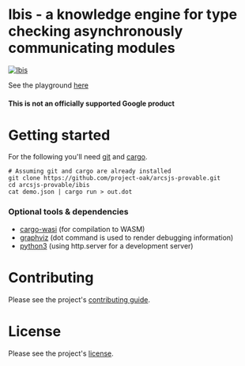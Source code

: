 # Ibis - a knowledge engine for type checking asynchronously communicating modules

[![Ibis](https://github.com/googlestaging/arcsjs-provable/actions/workflows/ibis.yml/badge.svg)](https://github.com/googlestaging/arcsjs-provable/actions/workflows/ibis.yml)

See the playground [here](./playground)

#### This is not an officially supported Google product

# Getting started

For the following you'll need [git]() and [cargo](https://rustup.rs).
```
# Assuming git and cargo are already installed
git clone https://github.com/project-oak/arcsjs-provable.git
cd arcsjs-provable/ibis
cat demo.json | cargo run > out.dot
```

### Optional tools & dependencies
- [cargo-wasi](https://bytecodealliance.github.io/cargo-wasi/install.html) (for compilation to WASM)
- [graphviz](https://graphviz.org/download/) (dot command is used to render debugging information)
- [python3](https://docs.python.org/3/using/unix.html#getting-and-installing-the-latest-version-of-python) (using http.server for a development server)

# Contributing

Please see the project's [contributing guide](../contributing.md).

# License

Please see the project's [license](../LICENSE).
